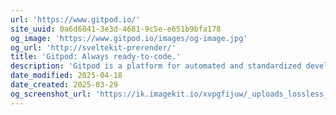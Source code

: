 ```yaml
---
url: 'https://www.gitpod.io/'
site_uuid: 0a6d6841-3e3d-4681-9c5e-e651b9bfa178
og_image: 'https://www.gitpod.io/images/og-image.jpg'
og_url: 'http://sveltekit-prerender/'
title: 'Gitpod: Always ready-to-code.'
description: 'Gitpod is a platform for automated and standardized development environments. Available self-hosted in 3 minutes, or run locally on your laptop.'
date_modified: 2025-04-18
date_created: 2025-03-29
og_screenshot_url: 'https://ik.imagekit.io/xvpgfijuw/_uploads_lossless_screenshots_20250527_GitPod_og_screenshot.jpeg'
---
```


